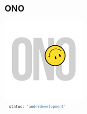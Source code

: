 # ONO
<img src="https://github.com/chuccccks/ONO/blob/main/static/img/ono_logo.png?raw=true" alt="ONO" width="256" height="256" >

```python
  status: 'underdevelopment'
```
